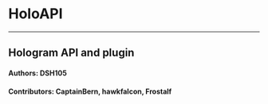 # HoloAPI

----

## Hologram API and plugin
#### Authors: DSH105
#### Contributors: CaptainBern, hawkfalcon, Frostalf